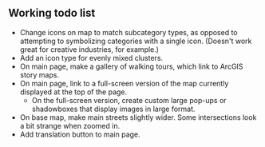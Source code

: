 ## Working todo list

- Change icons on map to match subcategory types, as opposed to attempting to symbolizing categories with a single icon. (Doesn't work great for creative industries, for example.)
- Add an icon type for evenly mixed clusters.
- On main page, make a gallery of walking tours, which link to ArcGIS story maps.
- On main page, link to a full-screen version of the map currently displayed at the top of the page.
  - On the full-screen version, create custom large pop-ups or shadowboxes that display images in large format.
- On base map, make main streets slightly wider. Some intersections look a bit strange when zoomed in.
- Add translation button to main page.
